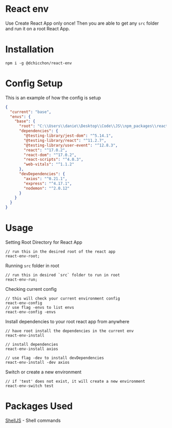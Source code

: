 # React env

Use Create React App only once! Then you are able to get any `src` folder and run it on a root React App.

# Installation
```console
npm i -g @dchicchon/react-env
```





# Config Setup
This is an example of how the config is setup
```json
{
  "current": "base",
  "envs": {
    "base": {
      "root": "C:\\Users\\danie\\Desktop\\Code\\JS\\npm_packages\\react-test",
      "dependencies": {
        "@testing-library/jest-dom": "^5.14.1",
        "@testing-library/react": "^11.2.7",
        "@testing-library/user-event": "^12.8.3",
        "react": "^17.0.2",
        "react-dom": "^17.0.2",
        "react-scripts": "^4.0.3",
        "web-vitals": "^1.1.2"
      },
      "devDependencies": {
        "axios": "^0.21.1",
        "express": "^4.17.1",
        "nodemon": "^2.0.12"
      }
    }
  }
}

```

# Usage

Setting Root Directory for React App

```console
// run this in the desired root of the react app
react-env-root;
```

Running `src` folder in root

```console
// run this in desired `src` folder to run in root
react-env-run;
```

Checking current config
```console
// this will check your current environment config
react-env-config
// use flag -envs to list envs
react-env-config -envs
```

Install dependencies to your root react app from anywhere
```console
// have root install the dependencies in the current env
react-env-install

// install dependencies
react-env-install axios

// use flag -dev to install devDependencies
react-env-install -dev axios
```

Switch or create a new environment
```console
// if 'test' does not exist, it will create a new environment
react-env-switch test
```

# Packages Used

[ShellJS](https://github.com/shelljs/shelljs) - Shell commands
